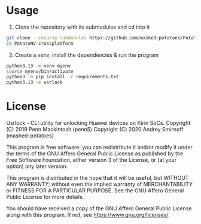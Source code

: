 # Usage

1. Clone the repository with its submodules and cd into it

```sh
git clone --recurse-submodules https://github.com/mashed-potatoes/PotatoNV-crossplatform.git
cd PotatoNV-crossplatform
```

2. Create a venv, install the dependencies & run the program 

```sh
python3.13 -m venv myenv
source myenv/bin/activate
python3 -m pip install -r requirements.txt
python3.13 -m usrlock
```

# License

Usrlock - CLI utility for unlocking Huawei devices on Kirin SoCs.
Copyright (C) 2019  Penn Mackintosh (penn5)
Copyright (C) 2020  Andrey Smirnoff (mashed-potatoes)

This program is free software: you can redistribute it and/or modify
it under the terms of the GNU Affero General Public License as published
by the Free Software Foundation, either version 3 of the License, or
(at your option) any later version.

This program is distributed in the hope that it will be useful,
but WITHOUT ANY WARRANTY; without even the implied warranty of
MERCHANTABILITY or FITNESS FOR A PARTICULAR PURPOSE.  See the
GNU Affero General Public License for more details.

You should have received a copy of the GNU Affero General Public License
along with this program.  If not, see <https://www.gnu.org/licenses/>.

